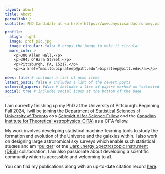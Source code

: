 ```yaml
---
layout: about
title: About
permalink: /
subtitle: PhD Candidate at <a href='https://www.physicsandastronomy.pitt.edu/'>Department of Physics & Astronomy</a>, <a href='https://www.pitt.edu/'> University of Pittsburgh</a>.

profile:
  align: right
  image: prof_pic.jpg
  image_circular: false # crops the image to make it circular
  more_info: >
    <p>300 Allen Hall,</p>
    <p>3941 O'Hara Street,</p>
    <p>Pittsburgh, PA, 15217.</p>
    <p><a href="mailto:biprateep@pitt.edu">biprateep@pitt.edu</a></p>

news: false # includes a list of news items
latest_posts: false # includes a list of the newest posts
selected_papers: false # includes a list of papers marked as "selected={true}"
social: true # includes social icons at the bottom of the page
---
```

I am currently finishing up my PhD at the University of Pittsburgh. Beginning Fall 2024, I will be joining the [Department of Statistical Sciences](https://www.statistics.utoronto.ca/) of [University of Toronto](https://www.utoronto.ca/) as a [Schmidt AI for Science Fellow](https://www.schmidtfutures.org/our-work-old/schmidt-ai-in-science-postdocs/) and the [Canadian Institute for Theoretical Astrophysics (CITA)](https://www.cita.utoronto.ca/) as a CITA fellow.

My work involves developing statistical machine-learning tools to study the formation and evolution of the Universe and the galaxies within. I also work on designing large astronomical sky surveys which enable such statistical studies and am "[builder](https://www.desi.lbl.gov/collaboration/desi-builders/)" of the [Dark Energy Spectroscopic Instrument (DESI)](https://www.desi.lbl.gov/) collaboration. I am also passionate about developing a scientific community which is accessible and welcoming to all.

You can find my publications along with an up-to-date citation record [here](https://ui.adsabs.harvard.edu/search/q=orcid%3A0000-0002-5665-7912&sort=date%20desc%2C%20bibcode%20desc&p_=0). 
